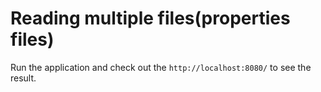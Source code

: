 # Reading multiple files(properties files)

Run the application and check out the 
```http://localhost:8080/``` to see the result.

